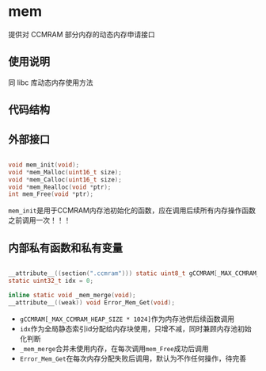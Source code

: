 # mem

提供对 CCMRAM 部分内存的动态内存申请接口

## 使用说明

同 libc 库动态内存使用方法

## 代码结构

## 外部接口

```c

void mem_init(void);
void *mem_Malloc(uint16_t size);
void *mem_Calloc(uint16_t size);
void *mem_Realloc(void *ptr);
int mem_Free(void *ptr);

```

`mem_init`是用于CCMRAM内存池初始化的函数，应在调用后续所有内存操作函数之前调用一次！！！

## 内部私有函数和私有变量

```c

__attribute__((section(".ccmram"))) static uint8_t gCCMRAM[_MAX_CCMRAM_HEAP_SIZE * 1024];
static uint32_t idx = 0;

inline static void _mem_merge(void);
__attribute__((weak)) void Error_Mem_Get(void);

```

- `gCCMRAM[_MAX_CCMRAM_HEAP_SIZE * 1024]`作为内存池供后续函数调用
- `idx`作为全局静态索引id分配给内存块使用，只增不减，同时兼顾内存池初始化判断
- `_mem_merge`合并未使用内存，在每次调用`mem_Free`成功后调用
- `Error_Mem_Get`在每次内存分配失败后调用，默认为不作任何操作，待完善
